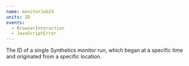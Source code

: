 ```yaml
---
name: monitorJobId
units: ID
events:
  - BrowserInteraction
  - JavaScriptError
---
```


The ID of a single Synthetics monitor run, which began at a specific time and originated from a specific location.